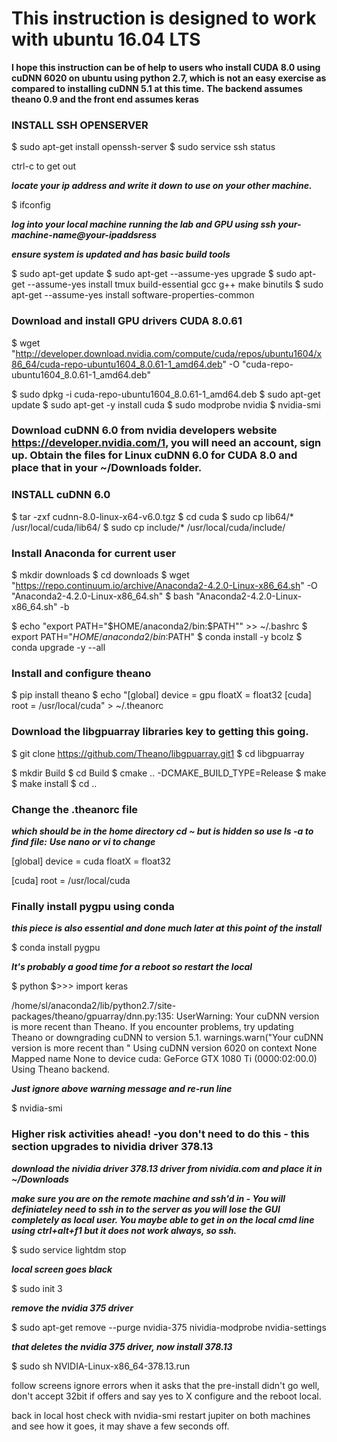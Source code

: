 # This instruction is designed to work with ubuntu 16.04 LTS
**I hope this instruction can be of help to users who install CUDA 8.0 using cuDNN 6020 on ubuntu using python 2.7, which is not an easy exercise as compared to installing cuDNN 5.1 at this time.**
**The backend assumes theano 0.9 and the front end assumes keras**

### INSTALL SSH OPENSERVER

$ sudo apt-get install openssh-server
$ sudo service ssh status

ctrl-c to get out

***locate your ip address and write it down to use on your other machine.***

$ ifconfig

***log into your local machine running the lab and GPU using ssh your-machine-name@your-ipaddsress***

***ensure system is updated and has basic build tools***

$ sudo apt-get update
$ sudo apt-get --assume-yes upgrade
$ sudo apt-get --assume-yes install tmux build-essential gcc g++ make binutils
$ sudo apt-get --assume-yes install software-properties-common

### Download and install GPU drivers CUDA 8.0.61

$ wget "http://developer.download.nvidia.com/compute/cuda/repos/ubuntu1604/x86_64/cuda-repo-ubuntu1604_8.0.61-1_amd64.deb" -O "cuda-repo-ubuntu1604_8.0.61-1_amd64.deb"

$ sudo dpkg -i cuda-repo-ubuntu1604_8.0.61-1_amd64.deb
$ sudo apt-get update
$ sudo apt-get -y install cuda
$ sudo modprobe nvidia
$ nvidia-smi

### Download cuDNN 6.0 from nvidia developers website https://developer.nvidia.com/1, you will need an account, sign up. Obtain the files for Linux cuDNN 6.0 for CUDA 8.0 and place that in your ~/Downloads folder.

### INSTALL cuDNN 6.0

$ tar -zxf cudnn-8.0-linux-x64-v6.0.tgz
$ cd cuda
$ sudo cp lib64/* /usr/local/cuda/lib64/
$ sudo cp include/* /usr/local/cuda/include/

### Install Anaconda for current user

$ mkdir downloads
$ cd downloads
$ wget "https://repo.continuum.io/archive/Anaconda2-4.2.0-Linux-x86_64.sh" -O "Anaconda2-4.2.0-Linux-x86_64.sh"
$ bash "Anaconda2-4.2.0-Linux-x86_64.sh" -b

$ echo "export PATH=\"$HOME/anaconda2/bin:\$PATH\"" >> ~/.bashrc
$ export PATH="$HOME/anaconda2/bin:$PATH"
$ conda install -y bcolz
$ conda upgrade -y --all

### Install and configure theano 

$ pip install theano
$ echo "[global]
device = gpu
floatX = float32
[cuda]
root = /usr/local/cuda" > ~/.theanorc

### Download the libgpuarray libraries key to getting this going.

$ git clone https://github.com/Theano/libgpuarray.git1
$ cd libgpuarray

$ mkdir Build
$ cd Build
$ cmake .. -DCMAKE_BUILD_TYPE=Release
$ make
$ make install
$ cd ..

### Change the .theanorc file 
***which should be in the home directory cd ~ but is hidden so use ls -a to find file:***
***Use nano or vi to change***

[global]
device = cuda
floatX = float32

[cuda]
root = /usr/local/cuda

### Finally install pygpu using conda 
***this piece is also essential and done much later at this point of the install***

$ conda install pygpu

***It's probably a good time for a reboot so restart the local***

$ python
$>>> import keras

/home/sl/anaconda2/lib/python2.7/site-packages/theano/gpuarray/dnn.py:135: UserWarning: Your cuDNN version is more recent than Theano. If you encounter problems, try updating Theano or downgrading cuDNN to version 5.1.
warnings.warn("Your cuDNN version is more recent than "
Using cuDNN version 6020 on context None
Mapped name None to device cuda: GeForce GTX 1080 Ti (0000:02:00.0)
Using Theano backend.

***Just ignore above warning message and re-run line***

$ nvidia-smi

### Higher risk activities ahead! -you don't need to do this - this section upgrades to nividia driver 378.13

***download the nividia driver 378.13 driver from nividia.com and place it in ~/Downloads***

***make sure you are on the remote machine and ssh'd in - You will definiateley need to ssh in to the server as you will lose the GUI completely as local user. You maybe able to get in on the local cmd line using ctrl+alt+f1 but it does not work always, so ssh.***

$ sudo service lightdm stop

***local screen goes black***

$ sudo init 3

***remove the nvidia 375 driver***

$ sudo apt-get remove --purge nvidia-375 nividia-modprobe nvidia-settings

***that deletes the nvidia 375 driver, now install 378.13***

$ sudo sh NVIDIA-Linux-x86_64-378.13.run

follow screens ignore errors when it asks that the pre-install didn't go well, don't accept 32bit if offers and say yes to X configure and the reboot local.

back in local host check with nvidia-smi restart jupiter on both machines and see how it goes, it may shave a few seconds off.

